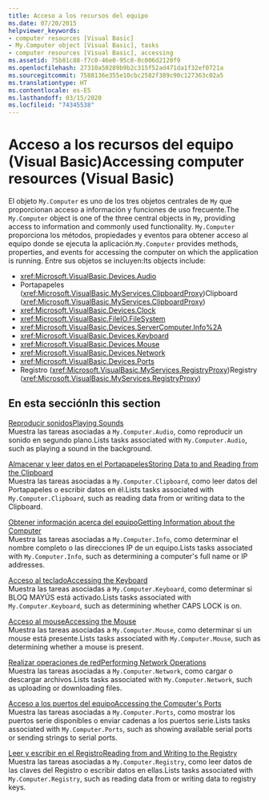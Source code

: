```yaml
---
title: Acceso a los recursos del equipo
ms.date: 07/20/2015
helpviewer_keywords:
- computer resources [Visual Basic]
- My.Computer object [Visual Basic], tasks
- computer resources [Visual Basic], accessing
ms.assetid: 75b81c88-f7c0-46e0-95c8-0c006d2120f9
ms.openlocfilehash: 27310a50289b9b2c315f52ad471da1f32ef0721a
ms.sourcegitcommit: 7588136e355e10cbc2582f389c90c127363c02a5
ms.translationtype: HT
ms.contentlocale: es-ES
ms.lasthandoff: 03/15/2020
ms.locfileid: "74345538"
---
```

# <a name="accessing-computer-resources-visual-basic"></a><span data-ttu-id="1cddc-102">Acceso a los recursos del equipo (Visual Basic)</span><span class="sxs-lookup"><span data-stu-id="1cddc-102">Accessing computer resources (Visual Basic)</span></span>

<span data-ttu-id="1cddc-103">El objeto `My.Computer` es uno de los tres objetos centrales de `My` que proporcionan acceso a información y funciones de uso frecuente.</span><span class="sxs-lookup"><span data-stu-id="1cddc-103">The `My.Computer` object is one of the three central objects in `My`, providing access to information and commonly used functionality.</span></span> <span data-ttu-id="1cddc-104">`My.Computer` proporciona los métodos, propiedades y eventos para obtener acceso al equipo donde se ejecuta la aplicación.</span><span class="sxs-lookup"><span data-stu-id="1cddc-104">`My.Computer` provides methods, properties, and events for accessing the computer on which the application is running.</span></span> <span data-ttu-id="1cddc-105">Entre sus objetos se incluyen:</span><span class="sxs-lookup"><span data-stu-id="1cddc-105">Its objects include:</span></span>

- <xref:Microsoft.VisualBasic.Devices.Audio>
- <span data-ttu-id="1cddc-106">Portapapeles (<xref:Microsoft.VisualBasic.MyServices.ClipboardProxy>)</span><span class="sxs-lookup"><span data-stu-id="1cddc-106">Clipboard (<xref:Microsoft.VisualBasic.MyServices.ClipboardProxy>)</span></span>
- <xref:Microsoft.VisualBasic.Devices.Clock>
- <xref:Microsoft.VisualBasic.FileIO.FileSystem>
- <xref:Microsoft.VisualBasic.Devices.ServerComputer.Info%2A>
- <xref:Microsoft.VisualBasic.Devices.Keyboard>
- <xref:Microsoft.VisualBasic.Devices.Mouse>
- <xref:Microsoft.VisualBasic.Devices.Network>
- <xref:Microsoft.VisualBasic.Devices.Ports>
- <span data-ttu-id="1cddc-107">Registro (<xref:Microsoft.VisualBasic.MyServices.RegistryProxy>)</span><span class="sxs-lookup"><span data-stu-id="1cddc-107">Registry (<xref:Microsoft.VisualBasic.MyServices.RegistryProxy>)</span></span>

## <a name="in-this-section"></a><span data-ttu-id="1cddc-108">En esta sección</span><span class="sxs-lookup"><span data-stu-id="1cddc-108">In this section</span></span>

[<span data-ttu-id="1cddc-109">Reproducir sonidos</span><span class="sxs-lookup"><span data-stu-id="1cddc-109">Playing Sounds</span></span>](../../../../visual-basic/developing-apps/programming/computer-resources/playing-sounds.md)  
<span data-ttu-id="1cddc-110">Muestra las tareas asociadas a `My.Computer.Audio`, como reproducir un sonido en segundo plano.</span><span class="sxs-lookup"><span data-stu-id="1cddc-110">Lists tasks associated with `My.Computer.Audio`, such as playing a sound in the background.</span></span>

[<span data-ttu-id="1cddc-111">Almacenar y leer datos en el Portapapeles</span><span class="sxs-lookup"><span data-stu-id="1cddc-111">Storing Data to and Reading from the Clipboard</span></span>](../../../../visual-basic/developing-apps/programming/computer-resources/storing-data-to-and-reading-from-the-clipboard.md)  
<span data-ttu-id="1cddc-112">Muestra las tareas asociadas a `My.Computer.Clipboard`, como leer datos del Portapapeles o escribir datos en él.</span><span class="sxs-lookup"><span data-stu-id="1cddc-112">Lists tasks associated with `My.Computer.Clipboard`, such as reading data from or writing data to the Clipboard.</span></span>

[<span data-ttu-id="1cddc-113">Obtener información acerca del equipo</span><span class="sxs-lookup"><span data-stu-id="1cddc-113">Getting Information about the Computer</span></span>](../../../../visual-basic/developing-apps/programming/computer-resources/getting-information-about-the-computer.md)  
<span data-ttu-id="1cddc-114">Muestra las tareas asociadas a `My.Computer.Info`, como determinar el nombre completo o las direcciones IP de un equipo.</span><span class="sxs-lookup"><span data-stu-id="1cddc-114">Lists tasks associated with `My.Computer.Info`, such as determining a computer's full name or IP addresses.</span></span>

[<span data-ttu-id="1cddc-115">Acceso al teclado</span><span class="sxs-lookup"><span data-stu-id="1cddc-115">Accessing the Keyboard</span></span>](../../../../visual-basic/developing-apps/programming/computer-resources/accessing-the-keyboard.md)  
<span data-ttu-id="1cddc-116">Muestra las tareas asociadas a `My.Computer.Keyboard`, como determinar si BLOQ MAYÚS está activado.</span><span class="sxs-lookup"><span data-stu-id="1cddc-116">Lists tasks associated with `My.Computer.Keyboard`, such as determining whether CAPS LOCK is on.</span></span>

[<span data-ttu-id="1cddc-117">Acceso al mouse</span><span class="sxs-lookup"><span data-stu-id="1cddc-117">Accessing the Mouse</span></span>](../../../../visual-basic/developing-apps/programming/computer-resources/accessing-the-mouse.md)  
<span data-ttu-id="1cddc-118">Muestra las tareas asociadas a `My.Computer.Mouse`, como determinar si un mouse está presente.</span><span class="sxs-lookup"><span data-stu-id="1cddc-118">Lists tasks associated with `My.Computer.Mouse`, such as determining whether a mouse is present.</span></span>

[<span data-ttu-id="1cddc-119">Realizar operaciones de red</span><span class="sxs-lookup"><span data-stu-id="1cddc-119">Performing Network Operations</span></span>](../../../../visual-basic/developing-apps/programming/computer-resources/performing-network-operations.md)  
<span data-ttu-id="1cddc-120">Muestra las tareas asociadas a `My.Computer.Network`, como cargar o descargar archivos.</span><span class="sxs-lookup"><span data-stu-id="1cddc-120">Lists tasks associated with `My.Computer.Network`, such as uploading or downloading files.</span></span>

[<span data-ttu-id="1cddc-121">Acceso a los puertos del equipo</span><span class="sxs-lookup"><span data-stu-id="1cddc-121">Accessing the Computer's Ports</span></span>](../../../../visual-basic/developing-apps/programming/computer-resources/accessing-the-computer-s-ports.md)  
<span data-ttu-id="1cddc-122">Muestra las tareas asociadas a `My.Computer.Ports`, como mostrar los puertos serie disponibles o enviar cadenas a los puertos serie.</span><span class="sxs-lookup"><span data-stu-id="1cddc-122">Lists tasks associated with `My.Computer.Ports`, such as showing available serial ports or sending strings to serial ports.</span></span>

[<span data-ttu-id="1cddc-123">Leer y escribir en el Registro</span><span class="sxs-lookup"><span data-stu-id="1cddc-123">Reading from and Writing to the Registry</span></span>](../../../../visual-basic/developing-apps/programming/computer-resources/reading-from-and-writing-to-the-registry.md)  
<span data-ttu-id="1cddc-124">Muestra las tareas asociadas a `My.Computer.Registry`, como leer datos de las claves del Registro o escribir datos en ellas.</span><span class="sxs-lookup"><span data-stu-id="1cddc-124">Lists tasks associated with `My.Computer.Registry`, such as reading data from or writing data to registry keys.</span></span>
